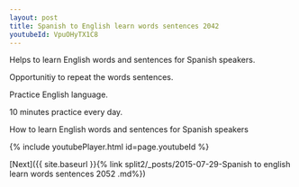 ```yaml
---
layout: post
title: Spanish to English learn words sentences 2042 
youtubeId: VpuOHyTX1C8
---
```

 
 
Helps to learn English words and sentences for Spanish speakers.

Opportunitiy to repeat the words sentences. 

Practice English language. 
 
10 minutes practice every day. 
 
How to learn English words and sentences for Spanish speakers 
 
{% include youtubePlayer.html id=page.youtubeId %}
 
 
[Next]({{ site.baseurl }}{% link  split2/_posts/2015-07-29-Spanish to english learn words sentences 2052 .md%})
 
